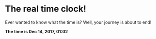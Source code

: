 # The real time clock!

Ever wanted to know what the time is? Well, your journey is about to end!

**The time is Dec 14, 2017, 01:02**